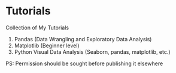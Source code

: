 # Tutorials

Collection of My Tutorials

1. Pandas (Data Wrangling and Exploratory Data Analysis)
2. Matplotlib (Beginner level)
3. Python Visual Data Analysis (Seaborn, pandas, matplotlib, etc.)














PS: Permission should be sought before publishing it elsewhere













